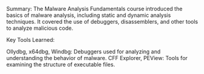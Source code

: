 Summary:
The Malware Analysis Fundamentals course introduced the basics of malware analysis, including static and dynamic analysis techniques. It covered the use of debuggers, disassemblers, and other tools to analyze malicious code.

Key Tools Learned:

Ollydbg, x64dbg, Windbg: Debuggers used for analyzing and understanding the behavior of malware.
CFF Explorer, PEView: Tools for examining the structure of executable files.
